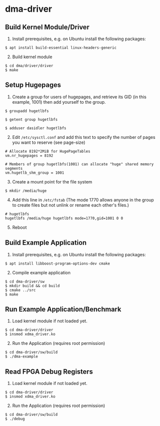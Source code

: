 # dma-driver

## Build Kernel Module/Driver

1. Install prerequisites, e.g. on Ubuntu install the following packages:
```
$ apt install build-essential linux-headers-generic
```

2. Build kernel module
```
$ cd dma/driver/driver
$ make
```


## Setup Hugepages
1. Create a group for users of hugepages, and retrieve its GID (in this example, 1001) then add yourself to the group.
```
$ groupadd hugetlbfs

$ getent group hugetlbfs

$ adduser dasidler hugetlbfs
```

2. Edit `/etc/sysctl.conf` and add this text to specify the number of pages you want to reserve (see page-size)
```
# Allocate 8192*2MiB for HugePageTables
vm.nr_hugepages = 8192

# Members of group hugetlbfs(1001) can allocate "huge" shared memory segments
vm.hugetlb_shm_group = 1001
```
3. Create a mount point for the file system
```
$ mkdir /media/huge
```

4. Add this line in `/etc/fstab` (The mode 1770 allows anyone in the group to create files but not unlink or rename each other's files.)
```
# hugetlbfs
hugetlbfs /media/huge hugetlbfs mode=1770,gid=1001 0 0
```

5. Reboot

## Build Example Application
1. Install prerequisites, e.g. on Ubuntu install the following packages:
```
$ apt install libboost-program-options-dev cmake
```
2. Compile example application
```
$ cd dma-driver/sw
$ mkdir build && cd build
$ cmake ../src
$ make
```

## Run Example Application/Benchmark
1. Load kernel module if not loaded yet.
```
$ cd dma-driver/driver
$ insmod xdma_driver.ko
```
2. Run the Application (requires root permission)
```
$ cd dma-driver/sw/build
$ ./dma-example
```

## Read FPGA Debug Registers
1. Load kernel module if not loaded yet.
```
$ cd dma-driver/driver
$ insmod xdma_driver.ko
```
2. Run the Application (requires root permission)
```
$ cd dma-driver/sw/build
$ ./debug
```
